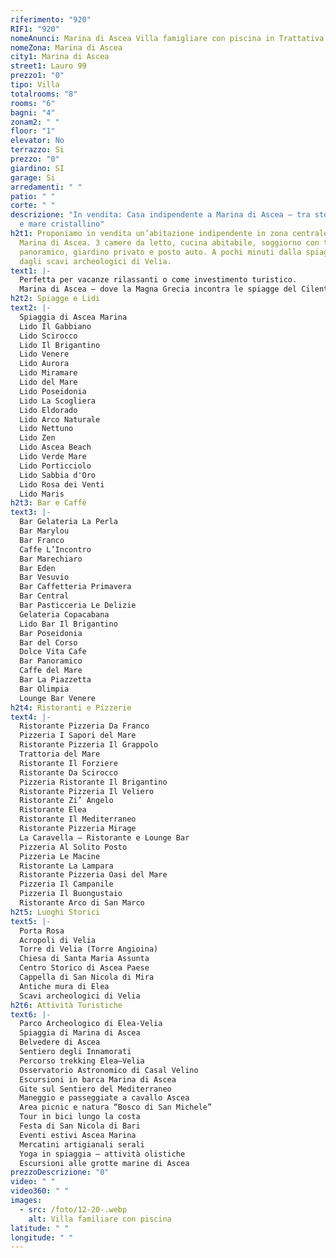 ```yaml
---
riferimento: "920"
RIF1: "920"
nomeAnunci: Marina di Ascea Villa famigliare con piscina in Trattativa
nomeZona: Marina di Ascea
city1: Marina di Ascea
street1: Lauro 99
prezzo1: "0"
tipo: Villa
totalrooms: "8"
rooms: "6"
bagni: "4"
zonam2: " "
floor: "1"
elevator: No
terrazzo: Si
prezzo: "0"
giardino: SI
garage: Si
arredamenti: " "
patio: " "
corte: " "
descrizione: "In vendita: Casa indipendente a Marina di Ascea – tra storia greca
  e mare cristallino"
h2t1: Proponiamo in vendita un’abitazione indipendente in zona centrale di
  Marina di Ascea. 3 camere da letto, cucina abitabile, soggiorno con terrazzo
  panoramico, giardino privato e posto auto. A pochi minuti dalla spiaggia e
  dagli scavi archeologici di Velia.
text1: |-
  Perfetta per vacanze rilassanti o come investimento turistico.
  Marina di Ascea – dove la Magna Grecia incontra le spiagge del Cilento.
h2t2: Spiagge e Lidi
text2: |-
  Spiaggia di Ascea Marina
  Lido Il Gabbiano
  Lido Scirocco
  Lido Il Brigantino
  Lido Venere
  Lido Aurora
  Lido Miramare
  Lido del Mare
  Lido Poseidonia
  Lido La Scogliera
  Lido Eldorado
  Lido Arco Naturale
  Lido Nettuno
  Lido Zen
  Lido Ascea Beach
  Lido Verde Mare
  Lido Porticciolo
  Lido Sabbia d'Oro
  Lido Rosa dei Venti
  Lido Maris
h2t3: Bar e Caffè
text3: |-
  Bar Gelateria La Perla
  Bar Marylou
  Bar Franco
  Caffe L’Incontro
  Bar Marechiaro
  Bar Eden
  Bar Vesuvio
  Bar Caffetteria Primavera
  Bar Central
  Bar Pasticceria Le Delizie
  Gelateria Copacabana
  Lido Bar Il Brigantino
  Bar Poseidonia
  Bar del Corso
  Dolce Vita Cafe
  Bar Panoramico
  Caffe del Mare
  Bar La Piazzetta
  Bar Olimpia
  Lounge Bar Venere
h2t4: Ristoranti e Pizzerie
text4: |-
  Ristorante Pizzeria Da Franco
  Pizzeria I Sapori del Mare
  Ristorante Pizzeria Il Grappolo
  Trattoria del Mare
  Ristorante Il Forziere
  Ristorante Da Scirocco
  Pizzeria Ristorante Il Brigantino
  Ristorante Pizzeria Il Veliero
  Ristorante Zi’ Angelo
  Ristorante Elea
  Ristorante Il Mediterraneo
  Ristorante Pizzeria Mirage
  La Caravella – Ristorante e Lounge Bar
  Pizzeria Al Solito Posto
  Pizzeria Le Macine
  Ristorante La Lampara
  Ristorante Pizzeria Oasi del Mare
  Pizzeria Il Campanile
  Pizzeria Il Buongustaio
  Ristorante Arco di San Marco
h2t5: Luoghi Storici
text5: |-
  Porta Rosa
  Acropoli di Velia
  Torre di Velia (Torre Angioina)
  Chiesa di Santa Maria Assunta
  Centro Storico di Ascea Paese
  Cappella di San Nicola di Mira
  Antiche mura di Elea
  Scavi archeologici di Velia
h2t6: Attività Turistiche
text6: |-
  Parco Archeologico di Elea-Velia
  Spiaggia di Marina di Ascea
  Belvedere di Ascea
  Sentiero degli Innamorati
  Percorso trekking Elea–Velia
  Osservatorio Astronomico di Casal Velino
  Escursioni in barca Marina di Ascea
  Gite sul Sentiero del Mediterraneo
  Maneggio e passeggiate a cavallo Ascea
  Area picnic e natura “Bosco di San Michele”
  Tour in bici lungo la costa
  Festa di San Nicola di Bari
  Eventi estivi Ascea Marina
  Mercatini artigianali serali
  Yoga in spiaggia – attività olistiche
  Escursioni alle grotte marine di Ascea
prezzoDescrizione: "0"
video: " "
video360: " "
images:
  - src: /foto/12-20-.webp
    alt: Villa familiare con piscina
latitude: " "
longitude: " "
---
```

